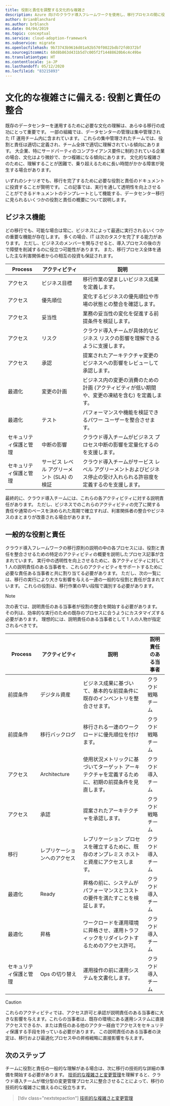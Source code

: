 ```yaml
---
title: 役割と責任を調整する文化的な複雑さ
description: Azure 向けのクラウド導入フレームワークを使用し、移行プロセスの間に役割と責任を調整して明確にすることで、文化的な複雑さに備えます。
author: BrianBlanchard
ms.author: brblanch
ms.date: 04/04/2019
ms.topic: conceptual
ms.service: cloud-adoption-framework
ms.subservice: migrate
ms.openlocfilehash: 9b73743b9616d01a92b570f0022bdb72fd0372bf
ms.sourcegitcommit: 60d8b863d431b5d7c005f2f14488620b6c4c49be
ms.translationtype: HT
ms.contentlocale: ja-JP
ms.lasthandoff: 05/12/2020
ms.locfileid: "83215893"
---
```

# <a name="prepare-for-cultural-complexity-aligning-roles-and-responsibilities"></a>文化的な複雑さに備える: 役割と責任の整合

既存のデータセンターを運用するために必要な文化の理解は、あらゆる移行の成功にとって重要です。 一部の組織では、データセンターの管理は集中管理された IT 運用チーム内に含まれています。 これらの集中管理されたチームでは、役割と責任は適切に定義され、チーム全体で適切に理解されている傾向にあります。 大企業、特にサードパーティのコンプライアンス要件に制約されている企業の場合、文化はより微妙で、かつ複雑になる傾向にあります。 文化的な複雑さのために、理解することが困難で、乗り超えるために長い時間がかかる障害が発生する場合があります。

いずれのシナリオでも、移行を完了するために必要な役割と責任のドキュメントに投資することが賢明です。 この記事では、実行を通して透明性を向上させることができるドキュメントのテンプレートとして機能する、データセンター移行に見られるいくつかの役割と責任の概要について説明します。

## <a name="business-functions"></a>ビジネス機能

どの移行でも、可能な場合は常に、ビジネスによって最適に実行されるいくつかの重要な機能が存在します。 多くの場合、IT は次のタスクを完了する能力があります。 ただし、ビジネスのメンバーを関与させると、導入プロセスの後の方で障壁を削減するのに役立つ可能性があります。 また、移行プロセス全体を通した主な利害関係者からの相互の投資も保証されます。

| Process | アクティビティ | 説明 |
|---------|---------|---------|
| アクセス | ビジネス目標 | 移行作業の望ましいビジネス成果を定義します。 |
| アクセス | 優先順位 | 変化するビジネスの優先順位や市場の状態との整合を確認します。 |
| アクセス | 妥当性 | 業務の妥当性の変化を促進する前提条件を検証します。 |
| アクセス | リスク | クラウド導入チームが具体的なビジネス リスクの影響を理解できるように支援します。 |
| アクセス | 承認 | 提案されたアーキテクチャ変更のビジネスへの影響をレビューして承認します。 |
| 最適化 | 変更の計画 | ビジネス内の変更の消費のための計画 (アクティビティが低い期間や、変更の凍結を含む) を定義します。 |
| 最適化 | テスト | パフォーマンスや機能を検証できるパワー ユーザーを整合させます。 |
| セキュリティ保護と管理 | 中断の影響 | クラウド導入チームがビジネス プロセス中断の影響を定量化するのを支援します。 |
| セキュリティ保護と管理 | サービス レベル アグリーメント (SLA) の検証 | クラウド導入チームがサービス レベル アグリーメントおよびビジネス停止の受け入れられる許容度を定義するのを支援します。 |

最終的に、クラウド導入チームには、これらの各アクティビティに対する説明責任があります。 ただし、ビジネスでのこれらのアクティビティの完了に関する責任や通常のペースを決められた周期で確立すれば、利害関係者の整合やビジネスのまとまりが改善される場合があります。

## <a name="common-roles-and-responsibilities"></a>一般的な役割と責任

クラウド導入フレームワークの移行原則の説明の中の各プロセスには、役割と責任を整合させるための特定のアクティビティの概要を説明したプロセス記事が含まれています。 実行中の透明性を向上させるために、各アクティビティに対して 1 人の説明責任のある当事者を、これらのアクティビティをサポートするために必要な責任ある当事者と共に割り当てる必要があります。 ただし、次の一覧には、移行の実行により大きな影響を与える一連の一般的な役割と責任が含まれています。 これらの役割は、移行作業の早い段階で識別する必要があります。

> [!NOTE]
> 次の表では、説明責任のある当事者が役割の整合を開始する必要があります。 その列は、効率的な実行のための既存のプロセスに合うようにカスタマイズする必要があります。 理想的には、説明責任のある当事者として 1 人の人物が指定されるべきです。

| Process | アクティビティ | 説明 | 説明責任のある当事者 |
|---------|---------|---------|---------|
| 前提条件 | デジタル資産 | ビジネス成果に基づいて、基本的な前提条件に既存のインベントリを整合させます。 | クラウド戦略チーム |
| 前提条件 | 移行バックログ | 移行される一連のワークロードに優先順位を付けます。 | クラウド戦略チーム |
| アクセス | Architecture | 使用状況メトリックに基づいてターゲット アーキテクチャを定義するために、初期の前提条件を見直します。 | クラウド導入チーム |
| アクセス | 承認 | 提案されたアーキテクチャを承認します。 | クラウド戦略チーム |
| 移行 | レプリケーションへのアクセス | レプリケーション プロセスを確立するために、既存のオンプレミス ホストと資産にアクセスします。 | クラウド導入チーム |
| 最適化 | Ready | 昇格の前に、システムがパフォーマンスとコストの要件を満たすことを検証します。 | クラウド導入チーム |
| 最適化 | 昇格 | ワークロードを運用環境に昇格させ、運用トラフィックをリダイレクトするためのアクセス許可。 | クラウド導入チーム |
| セキュリティ保護と管理 | Ops の切り替え | 運用操作の前に運用システムを文書化します。 | クラウド導入チーム |

> [!CAUTION]
> これらのアクティビティでは、アクセス許可と承認が説明責任のある当事者に大きな影響を与えます。これらの当事者は、既存の環境にある運用システムに直接アクセスできるか、または責任のある他のアクター経由でアクセスをセキュリティ保護する手段を持っている必要があります。 この説明責任のある当事者の決定は、移行および最適化プロセス中の昇格戦略に直接影響を与えます。

## <a name="next-steps"></a>次のステップ

チームに役割と責任の一般的な理解がある場合は、次に移行の技術的な詳細の準備を開始する必要があります。 [技術的な複雑さと変更管理](./technical-complexity.md)を理解すると、クラウド導入チームが増分型の変更管理プロセスに整合させることによって、移行の技術的な複雑さに備えるのに役立ちます。

> [!div class="nextstepaction"]
> [技術的な複雑さと変更管理](./technical-complexity.md)
